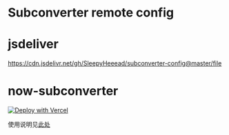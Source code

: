 # Subconverter remote config

# jsdeliver

https://cdn.jsdelivr.net/gh/SleepyHeeead/subconverter-config@master/file

# now-subconverter

[![Deploy with Vercel](https://vercel.com/button)](https://vercel.com/import/git?s=https%3A%2F%2Fgithub.com%2Fzhongfly%2Fnow-subconverter)

使用说明见[此处](https://blogsue.vercel.app/#/article/4)
